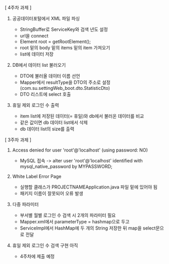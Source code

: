 [ 4주차 과제 ]

1. 공공데이터포털에서 XML 파일 파싱
   - StringBuffer로 ServiceKey와 검색 년도 설정
   - url을 connect
   - Element root = getRootElement();
   - root 밑의 body 밑의 items 밑의 item 가져오기
   - list에 데이터 저장

2. DB에서 데이터 list 불러오기
   - DTO에 불러올 데이터 이름 선언
   - Mapper에서 resultType을 DTO의 주소로 설정 (com.su.settingWeb_boot.dto.StatisticDto)
   - DTO 리스트에 select 호출

3. 휴일 제외 로그인 수 출력
   - item list에 저장된 데이터(= 휴일)와 db에서 불러온 데이터를 비교
   - 같은 값이면 db 데이터 list에서 삭제
   - db 데이터 list의 size를 출력

[ 3주차 과제 ]

1. Access denied for user 'root'@'localhost' (using password: NO)
   - MySQL 접속 -> alter user 'root'@'localhost' identified with mysql_native_password by MYPASSWORD;

2. White Label Error Page
   - 실행할 클래스가 PROJECTNAMEApplication.java 파일 밑에 있어야 됨
   - 패키지 이름이 잘못되어 오류 발생

3. 다중 파라미터
   - 부서별 월별 로그인 수 검색 시 2개의 파라미터 필요
   - Mapper.xml에서 parameterType = hashmap으로 두고 
   - ServiceImpl에서 HashMap에 두 개의 String 저장한 뒤 map을 select문으로 전달

4. 휴일 제외 로그인 수 검색 구현 아직
   - 4주차에 제출 예정
